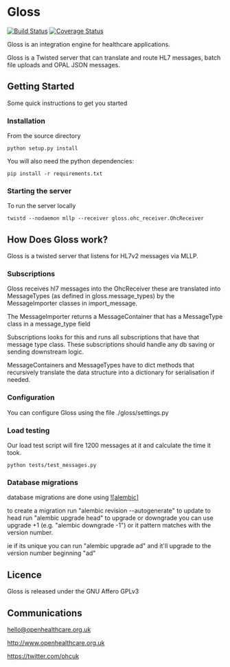 # Gloss

[![Build Status](https://travis-ci.org/openhealthcare/gloss.svg?branch=master)](https://travis-ci.org/openhealthcare/gloss)
[![Coverage Status](https://coveralls.io/repos/github/openhealthcare/gloss/badge.svg?branch=master)](https://coveralls.io/github/openhealthcare/gloss?branch=master)

Gloss is an integration engine for healthcare applications.

Gloss is a Twisted server that can translate and route HL7 messages,
batch file uploads and OPAL JSON messages.

## Getting Started

Some quick instructions to get you started

### Installation

From the source directory

    python setup.py install

You will also need the python dependencies:

    pip install -r requirements.txt

### Starting the server

To run the server locally

    twistd --nodaemon mllp --receiver gloss.ohc_receiver.OhcReceiver

## How Does Gloss work?

Gloss is a twisted server that listens for HL7v2 messages via MLLP.

### Subscriptions

Gloss receives hl7 messages into the OhcReceiver
these are translated into MessageTypes (as defined in gloss.message_types) by
the MessageImporter classes in import_message.

The MessageImporter returns a MessageContainer that has a MessageType class in
a message_type field

Subscriptions looks for this and runs all subscriptions that have that message
type class. These subscriptions should handle any db saving or sending
downstream logic.

MessageContainers and MessageTypes have to dict methods that recursively
translate the data structure into a dictionary for serialisation if needed.

### Configuration

You can configure Gloss using the file ./gloss/settings.py

### Load testing

Our load test script will fire 1200 messages at it and calculate the time it took.

    python tests/test_messages.py

### Database migrations

database migrations are done using [![alembic]](http://alembic.readthedocs.org/)

to create a migration run "alembic revision --autogenerate"
to update to head run "alembic upgrade head"
to upgrade or downgrade you can use upgrade +1 (e.g. "alembic downgrade -1") or it pattern matches with the version number.

ie if its unique you can run "alembic upgrade ad" and it'll upgrade to the version number beginning
"ad"

## Licence

Gloss is released under the GNU Affero GPLv3

## Communications

hello@openhealthcare.org.uk

http://www.openhealthcare.org.uk

https://twitter.com/ohcuk
